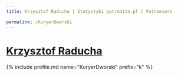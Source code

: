 ```yaml
---
title: Krzysztof Raducha | Statystyki patronite.pl | Patromierz

permalink: /KuryerDworski
---
```


# [Krzysztof Raducha](https://patronite.pl/KuryerDworski)

{% include profile.md name="KuryerDworski" prefix="k" %}
